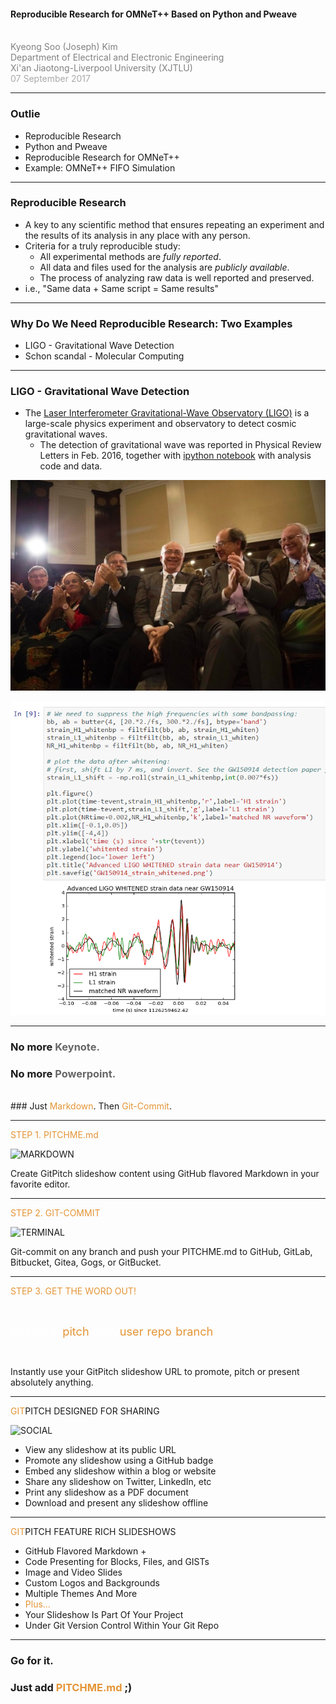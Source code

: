 <!-- ![LOGO](https://d1z75bzl1vljy2.cloudfront.net/img/gp-logo.png) -->

#### Reproducible Research for OMNeT++ Based on Python and Pweave
<br>
<span style="color:gray">Kyeong Soo (Joseph) Kim</span>
<br>
<span style="color:gray">Department of Electrical and Electronic Engineering</span>
<br>
<span style="color:gray">Xi'an Jiaotong-Liverpool University (XJTLU)</span>
<br>
<span style="color:darkgray">07 September 2017</span>

---

### Outlie
* Reproducible Research
* Python and Pweave
* Reproducible Research for OMNeT++
* Example: OMNeT++ FIFO Simulation

---

### Reproducible Research
* A key to any scientific method that ensures repeating an experiment and the
  results of its analysis in any place with any person.
* Criteria for a truly reproducible study:
  * All experimental methods are *fully reported*.
  * All data and files used for the analysis are *publicly available*.
  * The process of analyzing raw data is well reported and preserved.
* i.e., "Same data + Same script = Same results"

---

### Why Do We Need Reproducible Research: Two Examples
* LIGO - Gravitational Wave Detection
* Schon scandal - Molecular Computing

---

### LIGO - Gravitational Wave Detection
* The
  [Laser Interferometer Gravitational-Wave Observatory (LIGO)](https://en.wikipedia.org/wiki/LIGO) is
  a large-scale physics experiment and observatory to detect cosmic
  gravitational waves.
  * The detection of gravitational wave was reported in Physical Review Letters
	in Feb. 2016, together
	with
	[ipython notebook](https://losc.ligo.org/s/events/GW150914/GW150914_tutorial.html) with
	analysis code and data.

![LIGO Team](./figures/ligo_team.jpg)

![LIGO IPython Notebook](./figures/ligo_ipython_notebook.png)

---

### No more <span style="color: #666666">Keynote.</span>
### No more <span style="color: #666666">Powerpoint.</span>
<br>
### Just <span style="color: #e49436">Markdown</span>. Then <span style="color: #e49436">Git-Commit</span>.

---
	
<span style="color: #e49436">STEP 1. PITCHME.md</span>

![MARKDOWN](https://d1z75bzl1vljy2.cloudfront.net/hello-world/markdown.png)

Create GitPitch slideshow content using GitHub flavored Markdown in your favorite editor.

---

<span style="color: #e49436">STEP 2. GIT-COMMIT</span>

![TERMINAL](https://d1z75bzl1vljy2.cloudfront.net/hello-world/terminal.png)

Git-commit on any branch and push your PITCHME.md to GitHub, GitLab, Bitbucket, Gitea, Gogs, or GitBucket.

---

<span style="color: #e49436">STEP 3. GET THE WORD OUT!</span>

<br>

<span style="font-size: 1.3em;"><span style="color:white">htt</span><span style="color:white">ps://git</span><span style="color: #e49436">pitch</span><span style="color: white">.com/<span style="color: #e49436">user</span>/<span style="color: #e49436">repo</span>/<span style="color: #e49436">branch</span></span>

<br>

Instantly use your GitPitch slideshow URL to promote, pitch or present absolutely anything.

---

<span style="color: #e49436">GIT</span>PITCH DESIGNED FOR SHARING

![SOCIAL](https://d1z75bzl1vljy2.cloudfront.net/hello-world/gp-social.jpg)

- View any slideshow at its public URL
- Promote any slideshow using a GitHub badge
- Embed any slideshow within a blog or website
- Share any slideshow on Twitter, LinkedIn, etc
- Print any slideshow as a PDF document
- Download and present any slideshow offline

---

<span style="color: #e49436">GIT</span>PITCH FEATURE RICH SLIDESHOWS

- GitHub Flavored Markdown +
- Code Presenting for Blocks, Files, and GISTs
- Image and Video Slides
- Custom Logos and Backgrounds
- Multiple Themes And More
- <span style="color: #e49436">Plus...</span>
- Your Slideshow Is Part Of Your Project
- Under Git Version Control Within Your Git Repo


---

### Go for it.
### Just add <span style="color: #e49436; text-transform: none">PITCHME.md</span> ;)
